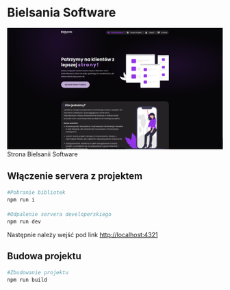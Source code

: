 # Bielsania Software

![Main Page](image.png)
Strona Bielsanii Software

## Włączenie servera z projektem

```bash
#Pobranie bibliotek
npm run i

#Odpalenie servera developerskiego
npm run dev
```

Następnie należy wejść pod link [http://localhost:4321](http://localhost:4321)

## Budowa projektu

```bash
#Zbudowanie projektu
npm run build
```
